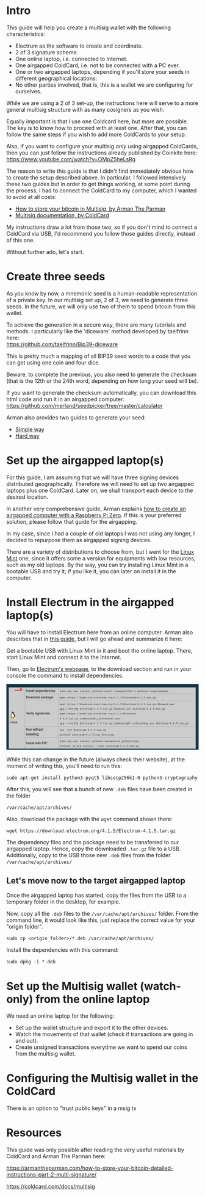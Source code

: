 # Intro
This guide will help you create a multisig wallet with the following characteristics:
- Electrum as the software to create and coordinate.
- 2 of 3 signature scheme.
- One online laptop, i.e. connected to Internet.
- One airgapped ColdCard, i.e. not to be connected with a PC ever.
- One or two airgapped laptops, depending if you'll store your seeds in different geographical locations.
- No other parties involved, that is, this is a wallet we are configuring for ourselves.

While we are using a 2 of 3 set-up, the instructions here will serve to a more general multisig structure with as many cosigners as you wish.

Equally important is that I use one Coldcard here, but more are possible. The key is to know how to proceed with at least one. After that, you can follow the same steps if you wish to add more ColdCards to your setup.

Also, if you want to configure your multisig *only* using airgapped ColdCards, then you can just follow the instructions already published by Coinkite here:  
https://www.youtube.com/watch?v=OMpZ5heLsRg

The reason to write this guide is that I didn't find immediately obvious how to create the setup described above. 
In particular, I followed intensively these two guides but in order to get things working, at some point during the process, I had to connect the ColdCard to my computer, which I wanted to avoid at all costs: 
- [How to store your bitcoin in Multisig, by Arman The Parman](https://armantheparman.com/how-to-store-your-bitcoin-detailed-instructions-part-2-multi-signature/)
- [Multisig documentation, by ColdCard](https://coldcard.com/docs/multisig)

My instructions draw a lot from those two, so if you don't mind to connect  a ColdCard via USB, I'd recommend you follow those guides directly, instead of this one.

Without further ado, let's start.

# Create three seeds
As you know by now, a mnemonic seed is a  human-readable representation of a private key. In our multisig set up, 2 of 3, we need to generate three seeds. In the future, we will only use two of them to spend bitcoin from this wallet.

To achieve the generation in a secure way, there are many tutorials and methods. 
I particularly like the 'diceware' method developed by taelfrinn here:  
https://github.com/taelfrinn/Bip39-diceware

This is pretty much a mapping of all BIP39 seed words to a code that you can get using one coin and four dice.

Beware, to complete the previous, you also need to generate the checksum (that is the 12th or the 24th word, depending on how long your seed will be).

If you want to generate the checksum automatically, you can download this html code and run it in an airgapped computer:  
https://github.com/merland/seedpicker/tree/master/calculator 

Arman also provides two guides to generate your seed:  
- [Simple way](https://armantheparman.com/how-to-safely-generate-your-bitcoin-mnemonic-seed-phrases/)
- [Hard way](https://armantheparman.com/bitcoin-seed-with-dice/)

# Set up the airgapped laptop(s)
For this guide, I am assuming that we will have three signing devices distributed geographically. Therefore we will need to set up two airgapped laptops plus one ColdCard. Later on, we shall transport each device to the desired location.

In another very comprehensive guide, Arman explains [how to create an airgapped computer with a Raspberry Pi Zero](https://armantheparman.com/how-to-set-up-a-raspberry-pi-zero-air-gapped-with-electrum-desktop-wallet/). If this is your preferred solution, please follow that guide for the airgapping.

In my case, since I had a couple of old laptops I was not using any longer, I decided to repurpose them as airgapped signing devices.

There are a variety of distributions to choose from, but I went for the 
[Linux Mint](https://linuxmint.com/) one, since it offers some a version for equipments with low resources, such as my old laptops. By the way, you can try installing Linux Mint in a bootable USB and try it; if you like it, you can later on install it in the computer.

# Install Electrum in the airgapped laptop(s)

You will have to install Electrum here from an online computer. Arman also describes that in [this guide](https://armantheparman.com/how-to-set-up-a-raspberry-pi-zero-air-gapped-with-electrum-desktop-wallet/), but I will go ahead and summarize it here:

Get a bootable USB with Linux Mint in it and boot the online laptop. There, start Linux Mint and connect it to the Internet.

Then, go to [Electrum's webpage](http://www.electrum.org/), to the download section and run in your console the command to install dependencies.

![Electrum download page](images/electrum-download.png)

While this can change in the future (always check their website), at the moment of writing this, you'll need to run this:

```
sudo apt-get install python3-pyqt5 libsecp256k1-0 python3-cryptography
```
After this, you will see that a bunch of new `.deb` files have been created in the folder 
```
/var/cache/apt/archives/
```

Also, download the package with the `wget` command shown there:
```
wget https://download.electrum.org/4.1.5/Electrum-4.1.5.tar.gz
```

The dependency files and the package need to be transferred to our airgapped laptop. Hence, copy the downloaded `.tar.gz` file to a USB. Additionally, copy to the USB those new `.deb` files from the folder `/var/cache/apt/archives/`

## Let's move now to the target airgapped laptop
Once the airgapped laptop has started, copy the files from the USB to a temporary folder in the desktop, for example.

Now, copy all the `.deb` files to the `/var/cache/apt/archives/` folder. From the command line, it would look like this, just replace the correct value for your "origin folder".
```
sudo cp <origin_folder>/*.deb /var/cache/apt/archives/
```
Install the dependencies with this command:
```
sudo dpkg -i *.deb
```


# Set up the Multisig wallet (watch-only) from the online laptop
We need an online laptop for the following:
- Set up the wallet structure and export it to the other devices.
- Watch the movements of that wallet (check if transactions are going in and out).
- Create unsigned transactions everytime we want to spend our coins from the multisig wallet.




# Configuring the Multisig wallet in the ColdCard

There is an option to "trust public keys" in a msig tx

# Resources
This guide was only possible after reading the very useful materials by ColdCard and Arman The Parman here:  

https://armantheparman.com/how-to-store-your-bitcoin-detailed-instructions-part-2-multi-signature/  

https://coldcard.com/docs/multisig